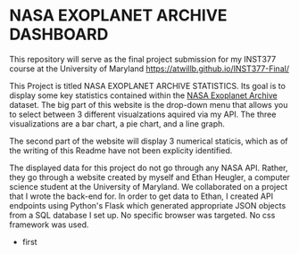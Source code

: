 # NASA EXOPLANET ARCHIVE DASHBOARD
This repository will serve as the final project submission for my INST377 course at the University of Maryland
https://atwillb.github.io/INST377-Final/

This Project is titled NASA EXOPLANET ARCHIVE STATISTICS. Its goal is to display some key statistics contained within the [NASA Exoplanet Archive](https://www.google.com/search?client=safari&rls=en&q=NASA+exoplanet+archive&ie=UTF-8&oe=UTF-8) dataset. The big part of this website is the drop-down menu that allows you to select between 3 different visualzations aquired via my API. The three visualizations are a bar chart, a pie chart, and a line graph. 

The second part of the website will display 3 numerical staticis, which as of the writing of this Readme have not been explicity identified. 

The displayed data for this project do not go through any NASA API. Rather, they go through a website created by myself and Ethan Heugler, a computer science student at the University of Maryland. We collaborated on a project that I wrote the back-end for. In order to get data to Ethan, I created API endpoints using Python's Flask which generated appropriate JSON objects from a SQL database I set up. No specific browser was targeted. No css framework was used. 

<ul><li>first</li></ul>


